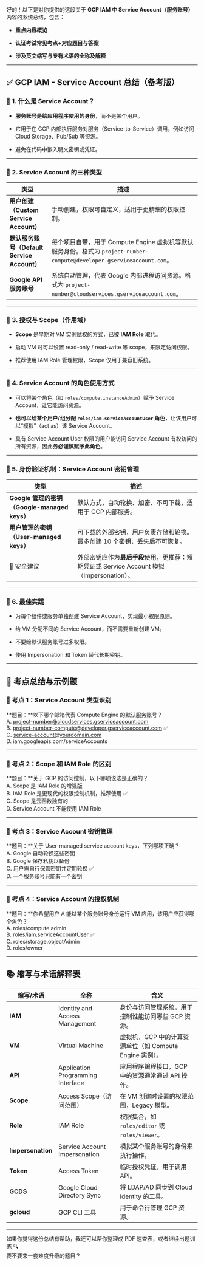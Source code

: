 好的！以下是对你提供的这段关于 **GCP IAM 中 Service Account（服务账号）** 内容的系统总结，包含：

- **重点内容概览**
    
- **认证考试常见考点+对应题目与答案**
    
- **涉及英文缩写与专有术语的全称及解释**
    

---

## ✅ GCP IAM - Service Account 总结（备考版）

### 🔹 1. 什么是 Service Account？

- **服务账号是给应用程序使用的身份**，而不是某个用户。
    
- 它用于在 GCP 内部执行服务对服务（Service-to-Service）调用，例如访问 Cloud Storage、Pub/Sub 等资源。
    
- 避免在代码中嵌入明文密钥或凭证。
    

---

### 🔹 2. Service Account 的三种类型

|类型|描述|
|---|---|
|**用户创建（Custom Service Account）**|手动创建，权限可自定义，适用于更精细的权限控制。|
|**默认服务账号（Default Service Account）**|每个项目自带，用于 Compute Engine 虚拟机等默认服务身份。格式为 `project-number-compute@developer.gserviceaccount.com`。|
|**Google API 服务账号**|系统自动管理，代表 Google 内部进程访问资源。格式为 `project-number@cloudservices.gserviceaccount.com`。|

---

### 🔹 3. 授权与 Scope（作用域）

- **Scope** 是早期对 VM 实例赋权的方式，已被 **IAM Role** 取代。
    
- 启动 VM 时可以设置 read-only / read-write 等 scope，来限定访问权限。
    
- 推荐使用 IAM Role 管理权限，Scope 仅用于兼容旧系统。
    

---

### 🔹 4. Service Account 的角色使用方式

- 可以将某个角色（如 `roles/compute.instanceAdmin`）赋予 Service Account，让它能访问资源。
    
- **也可以给某个用户/组分配 `roles/iam.serviceAccountUser` 角色**，让该用户可以“模拟”（act as）该 Service Account。
    
- 具有 Service Account User 权限的用户能访问 Service Account 有权访问的所有资源，因此**务必谨慎赋予此角色**。
    

---

### 🔹 5. 身份验证机制：Service Account 密钥管理

|类型|描述|
|---|---|
|**Google 管理的密钥（Google-managed keys）**|默认方式，自动轮换、加密、不可下载，适用于 GCP 内部服务。|
|**用户管理的密钥（User-managed keys）**|可下载的外部密钥，用户负责存储和轮换。最多创建 10 个密钥，丢失后不可恢复。|
|🔐 安全建议|外部密钥应作为**最后手段**使用，更推荐：短期凭证或 Service Account 模拟（Impersonation）。|

---

### 🔹 6. 最佳实践

- 为每个组件或服务单独创建 Service Account，实现最小权限原则。
    
- 给 VM 分配不同的 Service Account，而不需要重新创建 VM。
    
- 不要给默认服务账号过多权限。
    
- 使用 Impersonation 和 Token 替代长期密钥。
    

---

## 📌 考点总结与示例题

### 🧠 考点 1：Service Account 类型识别

**题目：**以下哪个邮箱代表 Compute Engine 的默认服务账号？  
A. [project-number@cloudservices.gserviceaccount.com](mailto:project-number@cloudservices.gserviceaccount.com)  
B. [project-number-compute@developer.gserviceaccount.com](mailto:project-number-compute@developer.gserviceaccount.com) ✅  
C. [service-account@yourdomain.com](mailto:service-account@yourdomain.com)  
D. iam.googleapis.com/serviceAccounts

---

### 🧠 考点 2：Scope 和 IAM Role 的区别

**题目：**关于 GCP 的访问控制，以下哪项说法是正确的？  
A. Scope 是 IAM Role 的增强版  
B. IAM Role 是更现代的权限控制机制，推荐使用 ✅  
C. Scope 是云函数独有的  
D. Service Account 不能使用 IAM Role

---

### 🧠 考点 3：Service Account 密钥管理

**题目：**关于 User-managed service account keys，下列哪项正确？  
A. Google 自动轮换这些密钥  
B. Google 保存私钥以备份  
C. 用户需自行保管密钥并定期轮换 ✅  
D. 一个服务账号只能有一个密钥

---

### 🧠 考点 4：Service Account 的授权机制

**题目：**你希望用户 A 能以某个服务账号身份运行 VM 应用，该用户应获得哪个角色？  
A. roles/compute.admin  
B. roles/iam.serviceAccountUser ✅  
C. roles/storage.objectAdmin  
D. roles/owner

---

## 📚 缩写与术语解释表

|缩写/术语|全称|含义|
|---|---|---|
|**IAM**|Identity and Access Management|身份与访问管理系统，用于控制谁能访问哪些 GCP 资源。|
|**VM**|Virtual Machine|虚拟机，GCP 中的计算资源单位（如 Compute Engine 实例）。|
|**API**|Application Programming Interface|应用程序编程接口，GCP 中的资源通常通过 API 操作。|
|**Scope**|Access Scope（访问范围）|在 VM 创建时设置的权限范围，Legacy 模型。|
|**Role**|IAM Role|权限集合，如 `roles/editor` 或 `roles/viewer`。|
|**Impersonation**|Service Account Impersonation|模拟某个服务账号的身份来执行操作。|
|**Token**|Access Token|临时授权凭证，用于调用 API。|
|**GCDS**|Google Cloud Directory Sync|将 LDAP/AD 同步到 Cloud Identity 的工具。|
|**gcloud**|GCP CLI 工具|用于命令行管理 GCP 资源。|

---

如果你觉得这份总结有帮助，我还可以帮你整理成 PDF 速查表，或者继续出题训练 🔍  
要不要来一套难度升级的题目？